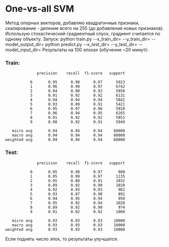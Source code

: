 # One-vs-all SVM
Метод опорных векторов, добавляю квадратичные признаки, скалирование - деление всего на 255 (до добавления новых признаков). Использую стохастический градиентный спуск, градиент считается по одному объекту.
Запуск:
python train.py --x_train_dir=</dir> --y_train_dir=</dir> --model_output_dir=</dir>
python predict.py --x_test_dir=</dir> --y_test_dir=</dir> --model_input_dir=</dir>
Результаты на 100 эпохах (обучение ~20 минут):
### Train: 
                  precision    recall  f1-score   support

               0       0.95      0.98      0.97      5923
               1       0.96      0.99      0.97      6742
               2       0.94      0.90      0.92      5958
               3       0.91      0.92      0.92      6131
               4       0.94      0.94      0.94      5842
               5       0.93      0.89      0.91      5421
               6       0.95      0.97      0.96      5918
               7       0.96      0.94      0.95      6265
               8       0.91      0.92      0.92      5851
               9       0.90      0.92      0.91      5949

       micro avg       0.94      0.94      0.94     60000
       macro avg       0.94      0.94      0.94     60000
    weighted avg       0.94      0.94      0.94     60000


    

### Test: 
                  precision    recall  f1-score   support

               0       0.95      0.98      0.97       980
               1       0.95      0.99      0.97      1135
               2       0.95      0.88      0.91      1032
               3       0.89      0.92      0.90      1010
               4       0.92      0.93      0.93       982
               5       0.93      0.87      0.90       892
               6       0.94      0.95      0.94       958
               7       0.95      0.92      0.94      1028
               8       0.89      0.92      0.90       974
               9       0.91      0.92      0.92      1009

       micro avg       0.93      0.93      0.93     10000
       macro avg       0.93      0.93      0.93     10000
    weighted avg       0.93      0.93      0.93     10000

Если поднять число эпох, то результаты улучшатся.
